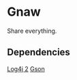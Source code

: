Gnaw
==========

Share everything.

Dependencies
------------
[Log4j 2](https://logging.apache.org/log4j/2.x/ "Log4j 2")
[Gson](https://code.google.com/p/google-gson/ "google-gson")
